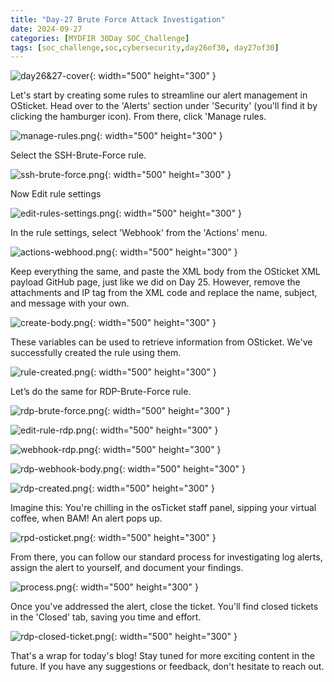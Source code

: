```yaml
---
title: "Day-27 Brute Force Attack Investigation"
date: 2024-09-27
categories: [MYDFIR 30Day SOC_Challenge]
tags: [soc_challenge,soc,cybersecurity,day26of30, day27of30]
---
```


![day26&27-cover](/assets/log-analysis/day-26&27.png){: width="500" height="300" }

Let's start by creating some rules to streamline our alert management in OSticket. Head over to the 'Alerts' section under 'Security' (you'll find it by clicking the hamburger icon). From there, click 'Manage rules.

![manage-rules.png](/assets/log-analysis/manage-rules.png){: width="500" height="300" }

Select the SSH-Brute-Force rule.

![ssh-brute-force.png](/assets/log-analysis/ssh-brute-force.png){: width="500" height="300" }

Now Edit rule settings

![edit-rules-settings.png](/assets/log-analysis/edit-rules-settings.png){: width="500" height="300" }

In the rule settings, select 'Webhook' from the 'Actions' menu.

![actions-webhood.png](/assets/log-analysis/actions-webhood.png){: width="500" height="300" }

Keep everything the same, and paste the XML body from the OSticket XML payload GitHub page, just like we did on Day 25. However, remove the attachments and IP tag from the XML code and replace the name, subject, and message with your own.

![create-body.png](/assets/log-analysis/create-body.png){: width="500" height="300" }

These variables can be used to retrieve information from OSticket. We've successfully created the rule using them.

![rule-created.png](/assets/log-analysis/rule-created.png){: width="500" height="300" }

Let’s do the same for RDP-Brute-Force rule.

![rdp-brute-force.png](/assets/log-analysis/rdp-brute-force.png){: width="500" height="300" }

![edit-rule-rdp.png](/assets/log-analysis/edit-rule-rdp.png){: width="500" height="300" }

![webhook-rdp.png](/assets/log-analysis/webhook-rdp.png){: width="500" height="300" }

![rdp-webhook-body.png](/assets/log-analysis/rdp-webhook-body.png){: width="500" height="300" }

![rdp-created.png](/assets/log-analysis/rule-created.png){: width="500" height="300" }

Imagine this: You're chilling in the osTicket staff panel, sipping your virtual coffee, when BAM! An alert pops up. 

![rpd-osticket.png](/assets/log-analysis/rpd-osticket.png){: width="500" height="300" }

From there, you can follow our standard process for investigating log alerts, assign the alert to yourself, and document your findings. 

![process.png](/assets/log-analysis/process.png){: width="500" height="300" }

Once you've addressed the alert, close the ticket. You'll find closed tickets in the 'Closed' tab, saving you time and effort.

![rdp-closed-ticket.png](/assets/log-analysis/rdp-closed-ticket.png){: width="500" height="300" }

That's a wrap for today's blog! Stay tuned for more exciting content in the future. If you have any suggestions or feedback, don't hesitate to reach out.